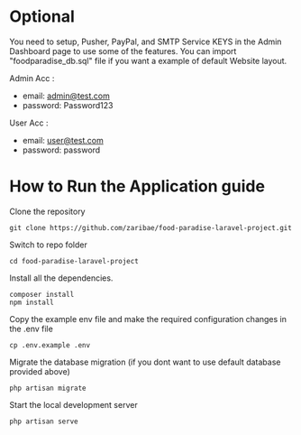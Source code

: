 # Optional

You need to setup, Pusher, PayPal, and SMTP Service KEYS in the Admin Dashboard page to use some of the features.
You can import "foodparadise_db.sql" file if you want a example of default Website layout.

Admin Acc :

-   email: admin@test.com
-   password: Password123

User Acc :

-   email: user@test.com
-   password: password

# How to Run the Application guide

Clone the repository

    git clone https://github.com/zaribae/food-paradise-laravel-project.git

Switch to repo folder

    cd food-paradise-laravel-project

Install all the dependencies.

    composer install
    npm install

Copy the example env file and make the required configuration changes in the .env file

    cp .env.example .env

Migrate the database migration (if you dont want to use default database provided above)

    php artisan migrate

Start the local development server

    php artisan serve
